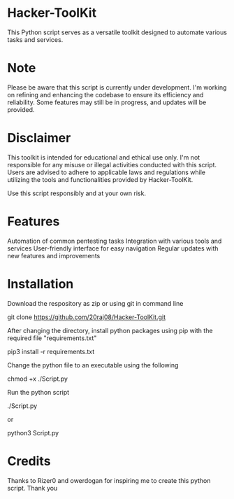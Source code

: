 # Hacker-ToolKit
This Python script serves as a versatile toolkit designed to automate various tasks and services.
# Note
Please be aware that this script is currently under development. I'm working on refining and enhancing the codebase to ensure its efficiency and reliability. Some features may still be in progress, and updates will be provided.

# Disclaimer
This toolkit is intended for educational and ethical use only. I'm not responsible for any misuse or illegal activities conducted with this script. Users are advised to adhere to applicable laws and regulations while utilizing the tools and functionalities provided by Hacker-ToolKit.

Use this script responsibly and at your own risk.

# Features
Automation of common pentesting tasks
Integration with various tools and services
User-friendly interface for easy navigation
Regular updates with new features and improvements

# Installation
Download the respository as zip or using git in command line

git clone https://github.com/20raj08/Hacker-ToolKit.git

After changing the directory, install python packages using pip with the required file "requirements.txt"

pip3 install -r requirements.txt

Change the python file to an executable using the following

chmod +x ./Script.py


Run the python script


./Script.py

or

python3 Script.py



# Credits
Thanks to Rizer0 and owerdogan for inspiring me to create this python script. Thank you




